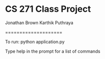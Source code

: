 CS 271 Class Project
====================

Jonathan Brown
Karthik Puthraya

====================

To run: python application.py

Type help in the prompt for a list of commands
